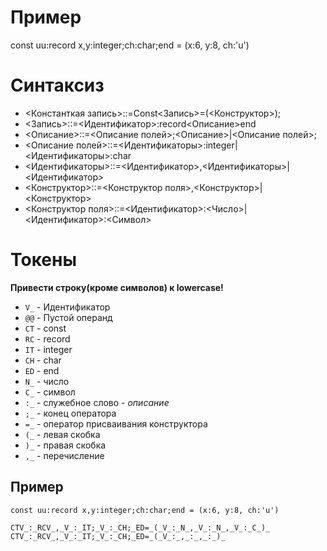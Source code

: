 # Пример
  const uu:record x,y:integer;ch:char;end = (x:6, y:8, ch:'u')

# Синтаксиз
  * <Константкая запись>::=Const<Запись>=(<Конструктор>);
  * <Запись>::=<Идентификатор>:record<Описание>end
  * <Описание>::=<Описание полей>;<Описание>|<Описание полей>;
  * <Описание полей>::=<Идентификаторы>:integer|<Идентификаторы>:char
  * <Идентификаторы>::=<Идентификатор>,<Идентификаторы>|<Идентификатор>
  * <Конструктор>::=<Конструктор поля>,<Конструктор>|<Конструктор>
  * <Конструктор поля>::=<Идентификатор>:<Число>|<Идентификатор>:<Символ>

# Токены
  **Привести строку(кроме символов) к lowercase!**

  * `V_` - Идентификатор
  * `@@` - Пустой операнд
  * `CT` - const
  * `RC` - record
  * `IT` - integer
  * `CH` - char
  * `ED` - end
  * `N_` - число
  * `С_` - символ
  * `:_` - служебное слово - *описание*
  * `;_` - конец оператора
  * `=_` - оператор присваивания конструктора
  * `(_` - левая скобка
  * `)_` - правая скобка
  * `,_` - перечисление

  ## Пример
  `const uu:record x,y:integer;ch:char;end = (x:6, y:8, ch:'u')`

  `CTV_:_RCV_,_V_:_IT;_V_:_CH;_ED=_(_V_:_N_,_V_:_N_,_V_:_C_)_`
  `CTV_:_RCV_,_V_:_IT;_V_:_CH;_ED=_(_V_:_,_:_,_:_)_`
